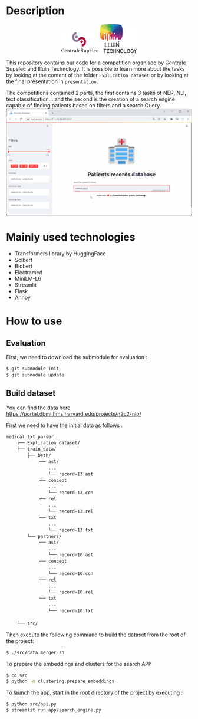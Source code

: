 # Description


<p align="center">
<img src="./assets/cs.png" alt="cs" width="100"/>
<img src="./assets/illuin.png" alt="illuin" width="100"/>
</p>

This repository contains our code for a competition organised by Centrale Supelec and Illuin Technology. It is possible to learn more about the tasks by looking at the content of the folder `Explication dataset` or by looking at the final presentation in `presentation`.

The competitions contained 2 parts, the first contains 3 tasks of NER, NLI, text classification... and the second is the creation of a search engine capable of finding patients based on filters and a search Query.
![simple demo](./assets/simple_demo.gif)


# Mainly used technologies
 - Transformers library by HuggingFace
 - Scibert
 - Biobert
 - Electramed
 - MiniLM-L6
 - Streamlit
 - Flask
 - Annoy
# How to use 
## Evaluation
First, we need to download the submodule for evaluation :
```bash
$ git submodule init
$ git submodule update
```

## Build dataset
You can find the data here https://portal.dbmi.hms.harvard.edu/projects/n2c2-nlp/

First we need to have the initial data as follows :

```bash
medical_txt_parser
	├── Explication dataset/
	├── train_data/
		├── beth/
			├── ast/
				...
				└── record-13.ast
			├── concept
				...
				└── record-13.con
			├── rel
				...
				└── record-13.rel
			└── txt
				...
				└── record-13.txt
		└── partners/
			├── ast/
				...
				└── record-10.ast
			├── concept
				...
				└── record-10.con
			├── rel
				...
				└── record-10.rel
			└── txt
				...
				└── record-10.txt
	
	└── src/                
```

Then execute the following command to build the dataset from the root of the project:

```bash
$ ./src/data_merger.sh
```

To prepare the embeddings and clusters for the search API:
```bash
$ cd src
$ python -m clustering.prepare_embeddings
```

To launch the app, start in the root directory of the project by executing :
```
$ python src/api.py
$ streamlit run app/search_engine.py
```
